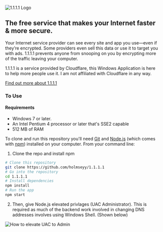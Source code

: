 ![1.1.1.1 Logo](https://developers.cloudflare.com/1.1.1.1/img/1.1.1.1-fancycolor.gif)

## The free service that makes your Internet faster & more secure.
Your Internet service provider can see every site and app you use—even if they’re encrypted. Some providers even sell this data or use it to target you with ads. 1.1.1.1 prevents anyone from snooping on you by encrypting more of the traffic leaving your computer.

1.1.1.1 is a service provided by Cloudflare, this Windows Application is here to help more people use it. I am not affiliated with Cloudflare in any way.

[Find out more about 1.1.1.1](https://1.1.1.1)

### To Use
#### Requirements
* Windows 7 or later.
* An Intel Pentium 4 processor or later that's SSE2 capable
* 512 MB of RAM

To clone and run this repository you'll need [Git](https://git-scm.com) and [Node.js](https://nodejs.org/en/download/) (which comes with [npm](http://npmjs.com)) installed on your computer. From your command line:

1. Clone the repo and install npm
```bash
# Clone this repository
git clone https://github.com/holmseyy/1.1.1.1
# Go into the repository
cd 1.1.1.1
# Install dependencies
npm install
# Run the app
npm start
```

2. Then, give Node.js elevated privlages (UAC Administrator). This is required as much of the backend work involved in changing DNS addresses involves using Windows Shell. (Shown below)

![How to elevate UAC to Admin](https://i.gyazo.com/948e7f1460a11e2f691af005ce8ddd7d.gif)
